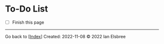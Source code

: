 # To-Do List

- [ ] Finish this page

---
Go back to [[Index]]
Created: 2022-11-08
© 2022 Ian Elsbree

[Index]: Index "Home Page"
